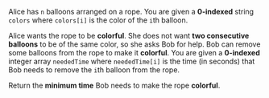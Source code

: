 Alice has `n` balloons arranged on a rope. You are given a **0-indexed** string `colors` where `colors[i]` is the color of the `i`th balloon.

Alice wants the rope to be **colorful**. She does not want **two consecutive balloons** to be of the same color, so she asks Bob for help. Bob can remove some balloons from the rope to make it **colorful**. You are given a **0-indexed** integer array `neededTime` where `neededTime[i]` is the time (in seconds) that Bob needs to remove the `i`th balloon from the rope.

Return the **minimum time** Bob needs to make the rope **colorful**.